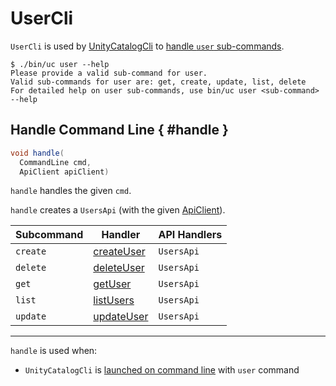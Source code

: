 # UserCli

`UserCli` is used by [UnityCatalogCli](UnityCatalogCli.md) to [handle `user` sub-commands](#handle).

```console
$ ./bin/uc user --help
Please provide a valid sub-command for user.
Valid sub-commands for user are: get, create, update, list, delete
For detailed help on user sub-commands, use bin/uc user <sub-command> --help
```

## Handle Command Line { #handle }

```java
void handle(
  CommandLine cmd,
  ApiClient apiClient)
```

`handle` handles the given `cmd`.

`handle` creates a `UsersApi` (with the given [ApiClient](../client/ApiClient.md)).

Subcommand | Handler | API Handlers
-|-|-
 `create` | [createUser](#createUser) | `UsersApi`
 `delete` | [deleteUser](#deleteUser) | `UsersApi`
 `get` | [getUser](#getUser) | `UsersApi`
 `list` | [listUsers](#listUsers) | `UsersApi`
 `update` | [updateUser](#updateUser) | `UsersApi`

---

`handle` is used when:

* `UnityCatalogCli` is [launched on command line](UnityCatalogCli.md#main) with `user` command
